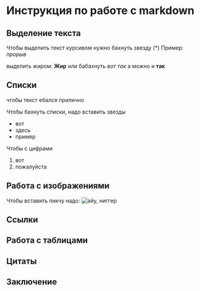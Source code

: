 # Инструкция по работе с markdown

## Выделение текста

Чтобы выделить текст курсивом нужно бахнуть звезду (*) Пример: *прорыв*

выделить жиром: **Жир**
 или бабахнуть _вот так_
 а можно и __так__

## Списки
чтобы текст ебался прилично

Чтобы бахнуть списки, надо вставить звезды
 * вот
 * здесь
 * пример

Чтобы с цифрами
1. вот
2. пожалуйста



## Работа с изображениями

Чтобы вставить пикчу надо:
![айу, ниггер](picha.jpg)

## Ссылки

## Работа с таблицами

## Цитаты

## Заключение